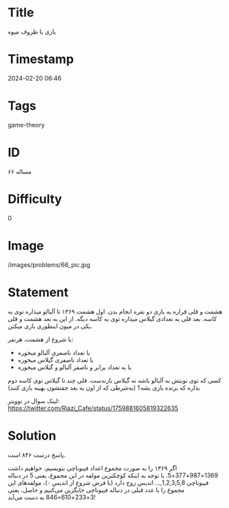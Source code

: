 # Title
بازی با ظروف میوه
# Timestamp
2024-02-20 06:46
# Tags
game-theory
# ID
مساله ۶۶
# Difficulty
0
# Image
/images/problems/66_pic.jpg
# Statement
هشمت و قلی قراره یه بازی دو نفره انجام بدن. اول هشمت ۱۳۶۹ تا آلبالو میذاره توی یه کاسه. بعد قلی یه تعدادی گیلاس میذاره توی یه کاسه دیگه. از این به بعد هشمت و قلی یکی در میون اینطوری بازی میکنن.

با شروع از هشمت، هر‌نفر:
* یا تعداد ناصفری آلبالو میخوره
* یا تعداد‌ ناصفری گیلاس میخوره
* یا به تعداد‌ برابر و ناصفر آلبالو و گیلاس میخوره

کسی که توی نوبتش نه آلبالو باشه نه گیلاس بازندست. قلی چند تا گیلاس توی کاسه دوم بذاره که برنده بازی بشه؟ (به‌شرطی‌ که از اون به بعد جفتشون بهینه بازی کنند)

لینک سوال در توویتر: https://twitter.com/Riazi_Cafe/status/1759881605819322635

# Solution

پاسخ درست ۸۴۶ است.

 اگر ۱۳۶۹ را به صورت مجموع اعداد فیبوناچی بنویسیم، خواهیم داشت 1369=987+377+5. با توجه به اینکه کوچکترین مولفه در این مجموع، یعنی 5 در دنباله فیبوناچی 1,2,3,5,8,... اندیس زوج دارد (با فرض شروع از اندیس ۰)،  مولفه‌های این مجموع را با عدد قبلی در دنباله فیبوناچی جایگزین می‌کنیم و حاصل، یعنی 3+233+610=846 به دست می‌آید!
 
 
